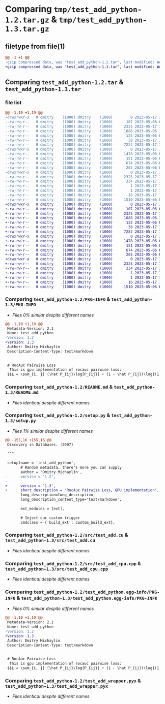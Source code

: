 # Comparing `tmp/test_add_python-1.2.tar.gz` & `tmp/test_add_python-1.3.tar.gz`

## filetype from file(1)

```diff
@@ -1 +1 @@
-gzip compressed data, was "test_add_python-1.2.tar", last modified: Wed May 17 16:12:33 2023, max compression
+gzip compressed data, was "test_add_python-1.3.tar", last modified: Wed May 17 16:16:33 2023, max compression
```

## Comparing `test_add_python-1.2.tar` & `test_add_python-1.3.tar`

### file list

```diff
@@ -1,19 +1,19 @@
-drwxrwxr-x   0 dmitry    (1000) dmitry    (1000)        0 2023-05-17 16:12:33.415500 test_add_python-1.2/
--rw-rw-r--   0 dmitry    (1000) dmitry    (1000)      107 2023-05-06 09:26:23.000000 test_add_python-1.2/MANIFEST.in
--rw-rw-r--   0 dmitry    (1000) dmitry    (1000)     2325 2023-05-17 16:12:33.415500 test_add_python-1.2/PKG-INFO
--rw-rw-r--   0 dmitry    (1000) dmitry    (1000)     1086 2023-05-06 19:52:27.000000 test_add_python-1.2/README.md
--rw-rw-r--   0 dmitry    (1000) dmitry    (1000)      125 2023-05-06 09:25:05.000000 test_add_python-1.2/pyproject.toml
--rw-rw-r--   0 dmitry    (1000) dmitry    (1000)       38 2023-05-17 16:12:33.415500 test_add_python-1.2/setup.cfg
--rw-rw-r--   0 dmitry    (1000) dmitry    (1000)     7224 2023-05-17 16:12:25.000000 test_add_python-1.2/setup.py
-drwxrwxr-x   0 dmitry    (1000) dmitry    (1000)        0 2023-05-17 16:12:33.415500 test_add_python-1.2/src/
--rw-rw-r--   0 dmitry    (1000) dmitry    (1000)     1478 2023-05-06 05:59:44.000000 test_add_python-1.2/src/test_add.cu
--rw-rw-r--   0 dmitry    (1000) dmitry    (1000)      151 2023-05-06 06:03:17.000000 test_add_python-1.2/src/test_add.hh
--rw-rw-r--   0 dmitry    (1000) dmitry    (1000)      674 2023-05-06 09:20:34.000000 test_add_python-1.2/src/test_add_cpu.cpp
--rw-rw-r--   0 dmitry    (1000) dmitry    (1000)      265 2023-05-06 09:08:49.000000 test_add_python-1.2/src/test_add_cpu.hpp
-drwxrwxr-x   0 dmitry    (1000) dmitry    (1000)        0 2023-05-17 16:12:33.415500 test_add_python-1.2/test_add_python.egg-info/
--rw-rw-r--   0 dmitry    (1000) dmitry    (1000)     2325 2023-05-17 16:12:33.000000 test_add_python-1.2/test_add_python.egg-info/PKG-INFO
--rw-rw-r--   0 dmitry    (1000) dmitry    (1000)      334 2023-05-17 16:12:33.000000 test_add_python-1.2/test_add_python.egg-info/SOURCES.txt
--rw-rw-r--   0 dmitry    (1000) dmitry    (1000)        1 2023-05-17 16:12:33.000000 test_add_python-1.2/test_add_python.egg-info/dependency_links.txt
--rw-rw-r--   0 dmitry    (1000) dmitry    (1000)        1 2023-05-17 15:01:01.000000 test_add_python-1.2/test_add_python.egg-info/not-zip-safe
--rw-rw-r--   0 dmitry    (1000) dmitry    (1000)       16 2023-05-17 16:12:33.000000 test_add_python-1.2/test_add_python.egg-info/top_level.txt
--rw-rw-r--   0 dmitry    (1000) dmitry    (1000)     1510 2023-05-06 09:09:07.000000 test_add_python-1.2/test_add_wrapper.pyx
+drwxrwxr-x   0 dmitry    (1000) dmitry    (1000)        0 2023-05-17 16:16:33.286856 test_add_python-1.3/
+-rw-rw-r--   0 dmitry    (1000) dmitry    (1000)      107 2023-05-06 09:26:23.000000 test_add_python-1.3/MANIFEST.in
+-rw-rw-r--   0 dmitry    (1000) dmitry    (1000)     2325 2023-05-17 16:16:33.286856 test_add_python-1.3/PKG-INFO
+-rw-rw-r--   0 dmitry    (1000) dmitry    (1000)     1086 2023-05-06 19:52:27.000000 test_add_python-1.3/README.md
+-rw-rw-r--   0 dmitry    (1000) dmitry    (1000)      125 2023-05-06 09:25:05.000000 test_add_python-1.3/pyproject.toml
+-rw-rw-r--   0 dmitry    (1000) dmitry    (1000)       38 2023-05-17 16:16:33.286856 test_add_python-1.3/setup.cfg
+-rw-rw-r--   0 dmitry    (1000) dmitry    (1000)     7287 2023-05-17 16:16:21.000000 test_add_python-1.3/setup.py
+drwxrwxr-x   0 dmitry    (1000) dmitry    (1000)        0 2023-05-17 16:16:33.286856 test_add_python-1.3/src/
+-rw-rw-r--   0 dmitry    (1000) dmitry    (1000)     1478 2023-05-06 05:59:44.000000 test_add_python-1.3/src/test_add.cu
+-rw-rw-r--   0 dmitry    (1000) dmitry    (1000)      151 2023-05-06 06:03:17.000000 test_add_python-1.3/src/test_add.hh
+-rw-rw-r--   0 dmitry    (1000) dmitry    (1000)      674 2023-05-06 09:20:34.000000 test_add_python-1.3/src/test_add_cpu.cpp
+-rw-rw-r--   0 dmitry    (1000) dmitry    (1000)      265 2023-05-06 09:08:49.000000 test_add_python-1.3/src/test_add_cpu.hpp
+drwxrwxr-x   0 dmitry    (1000) dmitry    (1000)        0 2023-05-17 16:16:33.286856 test_add_python-1.3/test_add_python.egg-info/
+-rw-rw-r--   0 dmitry    (1000) dmitry    (1000)     2325 2023-05-17 16:16:33.000000 test_add_python-1.3/test_add_python.egg-info/PKG-INFO
+-rw-rw-r--   0 dmitry    (1000) dmitry    (1000)      334 2023-05-17 16:16:33.000000 test_add_python-1.3/test_add_python.egg-info/SOURCES.txt
+-rw-rw-r--   0 dmitry    (1000) dmitry    (1000)        1 2023-05-17 16:16:33.000000 test_add_python-1.3/test_add_python.egg-info/dependency_links.txt
+-rw-rw-r--   0 dmitry    (1000) dmitry    (1000)        1 2023-05-17 15:01:01.000000 test_add_python-1.3/test_add_python.egg-info/not-zip-safe
+-rw-rw-r--   0 dmitry    (1000) dmitry    (1000)       16 2023-05-17 16:16:33.000000 test_add_python-1.3/test_add_python.egg-info/top_level.txt
+-rw-rw-r--   0 dmitry    (1000) dmitry    (1000)     1510 2023-05-06 09:09:07.000000 test_add_python-1.3/test_add_wrapper.pyx
```

### Comparing `test_add_python-1.2/PKG-INFO` & `test_add_python-1.3/PKG-INFO`

 * *Files 0% similar despite different names*

```diff
@@ -1,10 +1,10 @@
 Metadata-Version: 2.1
 Name: test_add_python
-Version: 1.2
+Version: 1.3
 Author: Dmitry Michaylin
 Description-Content-Type: text/markdown
 
 
 # RocAuc Pairwise Loss
  This is gpu implementation of rocauc pairwise loss:
 $$L = \sum_{i, j} (\hat P_{ij}\log{P_{ij}} + (1 - \hat P_{ij})\log{(1 - P_{ij})}) |\Delta_{AUC_{ij}}|$$
```

### Comparing `test_add_python-1.2/README.md` & `test_add_python-1.3/README.md`

 * *Files identical despite different names*

### Comparing `test_add_python-1.2/setup.py` & `test_add_python-1.3/setup.py`

 * *Files 1% similar despite different names*

```diff
@@ -155,16 +155,16 @@
 Discovery in Databases. (2007)
 
 """
 
 setup(name = 'test_add_python',
       # Random metadata. there's more you can supply
       author = 'Dmitry Michaylin',
-      version = '1.2',
-      
+      version = '1.3',
+      short_description = "RocAuc Pairwise Loss, GPU implementation",
       long_description=long_description,
       long_description_content_type='text/markdown',
       
       ext_modules = [ext],
 
       # Inject our custom trigger
       cmdclass = {'build_ext': custom_build_ext},
```

### Comparing `test_add_python-1.2/src/test_add.cu` & `test_add_python-1.3/src/test_add.cu`

 * *Files identical despite different names*

### Comparing `test_add_python-1.2/src/test_add_cpu.cpp` & `test_add_python-1.3/src/test_add_cpu.cpp`

 * *Files identical despite different names*

### Comparing `test_add_python-1.2/test_add_python.egg-info/PKG-INFO` & `test_add_python-1.3/test_add_python.egg-info/PKG-INFO`

 * *Files 0% similar despite different names*

```diff
@@ -1,10 +1,10 @@
 Metadata-Version: 2.1
 Name: test-add-python
-Version: 1.2
+Version: 1.3
 Author: Dmitry Michaylin
 Description-Content-Type: text/markdown
 
 
 # RocAuc Pairwise Loss
  This is gpu implementation of rocauc pairwise loss:
 $$L = \sum_{i, j} (\hat P_{ij}\log{P_{ij}} + (1 - \hat P_{ij})\log{(1 - P_{ij})}) |\Delta_{AUC_{ij}}|$$
```

### Comparing `test_add_python-1.2/test_add_wrapper.pyx` & `test_add_python-1.3/test_add_wrapper.pyx`

 * *Files identical despite different names*

